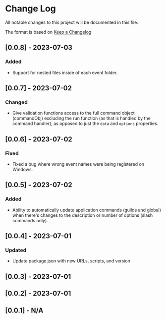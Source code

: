 # Change Log

All notable changes to this project will be documented in this file.

The format is based on [Keep a Changelog](http://keepachangelog.com/)

## [0.0.8] - 2023-07-03

### Added

- Support for nested files inside of each event folder.

## [0.0.7] - 2023-07-02

### Changed

- Give validation functions access to the full command object (commandObj) excluding the run function (as that is handled by the command handler), as opposed to just the `data` and `options` properties.

## [0.0.6] - 2023-07-02

### Fixed

- Fixed a bug where wrong event names were being registered on Windows.

## [0.0.5] - 2023-07-02

### Added

- Ability to automatically update application commands (guilds and global) when there's changes to the description or number of options (slash commands only).

## [0.0.4] - 2023-07-01

### Updated

- Update package.json with new URLs, scripts, and version

## [0.0.3] - 2023-07-01

## [0.0.2] - 2023-07-01

## [0.0.1] - N/A

